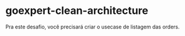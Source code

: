 # goexpert-clean-architecture
Pra este desafio, você precisará criar o usecase de listagem das orders.
